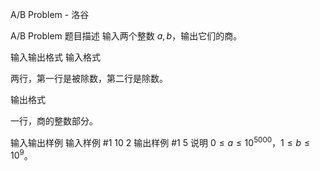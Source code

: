 



A/B Problem - 洛谷














A/B Problem
题目描述
输入两个整数 $a,b$，输出它们的商。

输入输出格式
输入格式

两行，第一行是被除数，第二行是除数。

输出格式

一行，商的整数部分。

输入输出样例
输入样例 #1
10
2
输出样例 #1
5
说明
$0\le a\le 10^{5000}$，$1\le b\le 10^9$。






